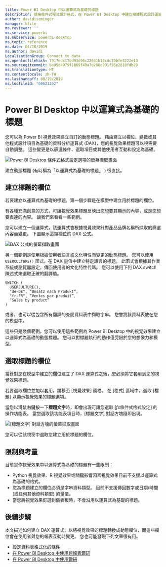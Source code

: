 ```yaml
---
title: Power BI Desktop 中以運算式為基礎的標題
description: 使用條件式程式設計格式，在 Power BI Desktop 中建立根據程式設計運算式變更的動態標題
author: davidiseminger
manager: kfile
ms.reviewer: ''
ms.service: powerbi
ms.subservice: powerbi-desktop
ms.topic: reference
ms.date: 04/10/2019
ms.author: davidi
LocalizationGroup: Connect to data
ms.openlocfilehash: 7917edc17bd93d96c22641b14c4c70bfe3222e10
ms.sourcegitcommit: ba95d4979f1869f49a7d266c591f95e2810fdb29
ms.translationtype: HT
ms.contentlocale: zh-TW
ms.lasthandoff: 08/19/2019
ms.locfileid: "69621262"
---
```

# <a name="expression-based-titles-in-power-bi-desktop"></a>Power BI Desktop 中以運算式為基礎的標題

您可以為 Power BI 視覺效果建立自訂的動態標題。 藉由建立以欄位、變數或其他程式設計項目為基礎的資料分析運算式 (DAX)，您的視覺效果標題可以視需要自動調整。 這些變更是以篩選條件、選取項目或其他使用者互動和設定為基礎。

![Power BI Desktop 條件式格式設定選項的螢幕擷取畫面](media/desktop-conditional-formatting-visual-titles/expression-based-title-01.png)

建立動態標題 (有時稱為「以運算式為基礎的標題」  ) 很直接。 

## <a name="create-a-field-for-your-title"></a>建立標題的欄位

若要建立以運算式為基礎的標題，第一個步驟是在模型中建立用於標題的欄位。 

有各種充滿創意的方式，可讓視覺效果標題反映出您想要其顯示的內容，或是您想要表達的內容。 讓我們來看看一些範例。

您可以建立一個運算式，該運算式會根據視覺效果針對產品品牌名稱所擷取的篩選內容而變更。 下圖顯示這類欄位的 DAX 公式。

![DAX 公式的螢幕擷取畫面](media/desktop-conditional-formatting-visual-titles/expression-based-title-02.png)

另一個範例是使用根據使用者語言或文化特性而變更的動態標題。 您可以使用 `USERCULTURE()` 函式，在 DAX 量值中建立特定語言的標題。 此函式會根據其作業系統或瀏覽器設定，傳回使用者的文化特性代碼。 您可以使用下列 DAX switch 陳述式來選取正確的翻譯值。 

```
SWITCH (
  USERCULTURE(),
  "de-DE", “Umsatz nach Produkt”,
  "fr-FR", “Ventes par produit”,
  “Sales by product”
)
```

或者，也可以從包含所有翻譯的查閱資料表中擷取字串。 您會將該資料表放在您的模型中。 

這些只是幾個範例，您可以使用這些範例為 Power BI Desktop 中的視覺效果建立以運算式為基礎的動態標題。 您可以對標題執行的動作僅受限於您的想像力和模型。


## <a name="select-your-field-for-your-title"></a>選取標題的欄位

當針對您在模型中建立的欄位建立了 DAX 運算式之後，您必須將它套用到您的視覺效果標題。

若要選取欄位並加以套用，請移至 [視覺效果]  窗格。 在 [格式]  區域中，選取 [標題]  以顯示視覺效果的標題選項。 

當您以滑鼠右鍵按一下**標題文字**時，即會出現可讓您選取 [<em>fx</em>條件式格式設定]  的操作功能表。 當您選取該功能表項目時，[標題文字]  對話方塊隨即出現。 

![[標題文字] 對話方塊的螢幕擷取畫面](media/desktop-conditional-formatting-visual-titles/expression-based-title-02b.png)

您可以從該視窗中選取您建立用於標題的欄位。

## <a name="limitations-and-considerations"></a>限制與考量

目前實作視覺效果中以運算式為基礎的標題有一些限制：

* Python 視覺效果、R 視覺效果或關鍵影響因素視覺效果目前不支援以運算式為基礎的格式。
* 您為標題建立的欄位必須是字串資料類型。 目前不支援傳回數字或日期/時間 (或任何其他資料類型) 的量值。
* 當您將視覺效果釘選到儀表板時，不會沿用以運算式為基礎的標題。

## <a name="next-steps"></a>後續步驟

本文描述如何建立 DAX 運算式，以將視覺效果的標題轉換成動態欄位，而這些欄位會在使用者與您的報表互動時變更。 您也可能發現下列文章很有用。

* [設定資料表格式化的條件](desktop-conditional-table-formatting.md)
* [在 Power BI Desktop 中使用跨報表鑽研](desktop-cross-report-drill-through.md)
* [在 Power BI Desktop 中使用鑽研](desktop-drillthrough.md)
